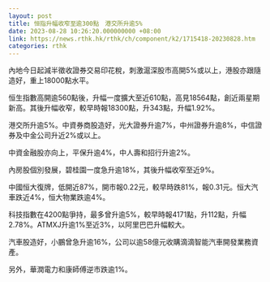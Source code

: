 ```yaml
---
layout: post
title: 恒指升幅收窄至逾300點　港交所升逾5%
date: 2023-08-28 10:26:20.000000000 +08:00
link: https://news.rthk.hk/rthk/ch/component/k2/1715418-20230828.htm
categories: rthk
---
```


內地今日起減半徵收證券交易印花稅，刺激滬深股市高開5%或以上，港股亦跟隨造好，重上18000點水平。

恒生指數高開逾560點後，升幅一度擴大至近610點，高見18564點，創近兩星期新高。其後升幅收窄，較早時報18300點，升343點，升幅1.92%。

港交所升逾5%。中資券商股造好，光大證券升逾7%，中州證券升逾8%，中信證券及中金公司升近2%或以上。

中資金融股亦向上，平保升逾4%，中人壽和招行升逾2%。

內房股個別發展，碧桂園一度急升逾18%，其後升幅收窄至近9%。

中國恒大復牌，低開近87%，開市報0.22元，較早時跌81%，報0.31元。恒大汽車跌近4%，恒大物業跌逾4%。

科技指數在4200點爭持，最多曾升逾5%，較早時報4171點，升112點，升幅2.78%。ATMXJ升逾1%至近3%，以阿里巴巴升幅較大。

汽車股造好，小鵬曾急升逾16%，公司以逾58億元收購滴滴智能汽車開發業務資產。

另外，華潤電力和康師傅逆市跌逾1%。
